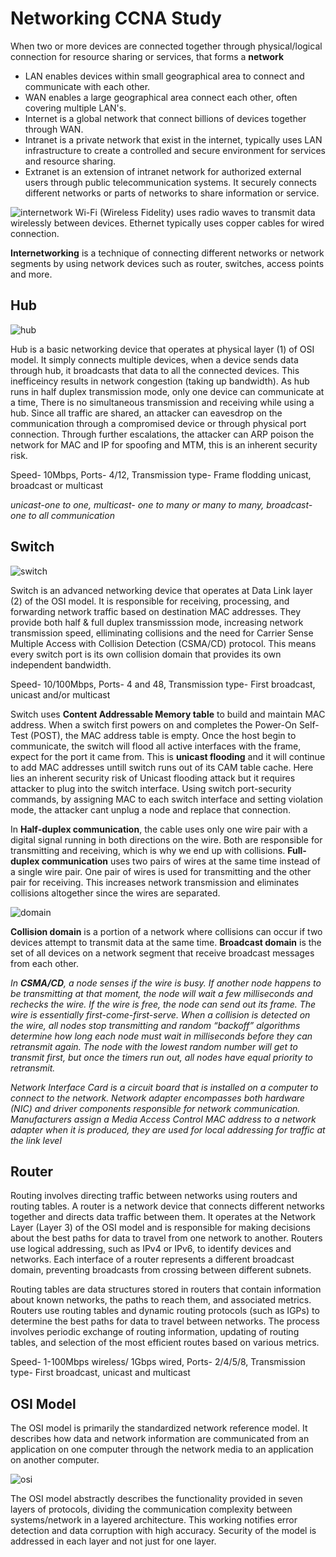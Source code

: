 # Networking CCNA Study

When two or more devices are connected together through physical/logical connection for resource sharing or services, that forms a **network**

- LAN enables devices within small geographical area to connect and communicate with each other. 
- WAN enables a large geographical area connect each other, often covering multiple LAN's.
- Internet is a global network that connect billions of devices together through WAN.
- Intranet is a private network that exist in the internet, typically uses LAN infrastructure to create a controlled and secure environment for services and resource sharing.
- Extranet is an extension of intranet network for authorized external users through public telecommunication systems. It securely connects different networks or parts of networks to share information or service.

![internetwork](https://www.scaler.com/topics/images/internetworking-in-computer-networks-1.webp) 
Wi-Fi (Wireless Fidelity) uses radio waves to transmit data wirelessly between devices.
Ethernet typically uses copper cables for wired connection. 

**Internetworking** is a technique of connecting different networks or network segments by using network devices such as router, switches, access points and more.

## Hub
![hub](https://media.fs.com/images/community/upload/wangEditor/201909/12/_1568281840_ZK4myJNWO8.gif)

Hub is a basic networking device that operates at physical layer (1) of OSI model. It simply connects multiple devices, when a device sends data through hub, it broadcasts that data to all the connected devices. This inefficeincy results in network congestion (taking up bandwidth). As hub runs in half duplex transmission mode, only one device can communicate at a time, There is no simultaneous transmission and receiving while using a hub. Since all traffic are shared, an attacker can eavesdrop on the communication through a compromised device or through physical port connection. Through further escalations, the attacker can ARP poison the network for MAC and IP for spoofing and MTM, this is an inherent security risk. 

Speed- 10Mbps, Ports- 4/12,  Transmission type- Frame flodding unicast, broadcast or multicast

_unicast-one to one, multicast- one to many or many to many, broadcast- one to all communication_

## Switch
![switch](https://thecybersecuritymancom.files.wordpress.com/2018/07/h5yvl.gif)

Switch is an advanced networking device that operates at Data Link layer (2) of the OSI model. It is responsible for receiving, processing, and forwarding network traffic based on destination MAC addresses. They provide both half & full duplex transmisssion mode, increasing network transmission speed, elliminating collisions and the need for Carrier Sense Multiple Access with Collision Detection (CSMA/CD) protocol. This means every switch port is its own collision domain that provides its own independent bandwidth.

Speed- 10/100Mbps, Ports- 4 and 48,  Transmission type- First broadcast, unicast and/or multicast

Switch uses **Content Addressable Memory table** to build and maintain MAC address. When a switch first powers on and completes the Power-On Self-Test (POST), the MAC address table is empty. Once the host begin to communicate, the switch will flood all active interfaces with the frame, expect for the port it came from. This is **unicast flooding** and it will continue to add MAC addresses untill switch runs out of its CAM table cache. Here lies an inherent security risk of Unicast flooding attack but it requires attacker to plug into the switch interface. Using switch port-security commands, by assigning MAC to each switch interface and setting violation mode, the attacker cant unplug a node and replace that connection. 

In **Half-duplex communication**, the cable uses only one wire pair with a digital signal running in both directions on the wire. Both are responsible for transmitting and receiving, which is why we end up with collisions. **Full-duplex communication** uses two pairs of wires at the same time instead of a single wire pair. One pair of wires is used for transmitting and the other pair for receiving. This increases network transmission and eliminates collisions altogether since the wires are separated.

![domain](https://miro.medium.com/v2/resize:fit:1400/1*QongA93TNo_H40D_UGZ9yQ.png)

**Collision domain** is a portion of a network where collisions can occur if two devices attempt to transmit data at the same time. **Broadcast domain** is the set of all devices on a network segment that receive broadcast messages from each other.  

*In **CSMA/CD**, a node senses if the wire is busy. If another node happens to be transmitting at that moment, the node will wait a few milliseconds and rechecks the wire. If the wire is free, the node can send out its frame. The wire is essentially first-come-first-serve. When a collision is detected on the wire, all nodes stop transmitting and random “backoff” algorithms determine how long each node must wait in milliseconds before they can retransmit again. The node with the lowest random number will get to transmit first, but once the timers run out, all nodes have equal priority to retransmit.*

*Network Interface Card is a circuit board that is installed on a computer to connect to the network. Network adapter encompasses both hardware (NIC) and driver components responsible for network communication. Manufacturers assign a Media Access Control MAC address to a network adapter when it is produced, they are used for local addressing for traffic at the link level*

## Router
Routing involves directing traffic between networks using routers and routing tables. A router is a network device that connects different networks together and directs data traffic between them. It operates at the Network Layer (Layer 3) of the OSI model and is responsible for making decisions about the best paths for data to travel from one network to another. Routers use logical addressing, such as IPv4 or IPv6, to identify devices and networks. Each interface of a router represents a different broadcast domain, preventing broadcasts from crossing between different subnets. 

Routing tables are data structures stored in routers that contain information about known networks, the paths to reach them, and associated metrics. Routers use routing tables and dynamic routing protocols (such as IGPs) to determine the best paths for data to travel between networks. The process involves periodic exchange of routing information, updating of routing tables, and selection of the most efficient routes based on various metrics.

Speed- 1-100Mbps wireless/ 1Gbps wired, Ports- 2/4/5/8,  Transmission type- First broadcast, unicast and multicast

## OSI Model
The OSI model is primarily the standardized network reference model. It describes how data and network information are communicated from an application on one computer through the network media to an application on another computer.

![osi](https://www.researchgate.net/publication/327483011/figure/fig2/AS:668030367436802@1536282259885/The-logical-mapping-between-OSI-basic-reference-model-and-the-TCP-IP-stack.jpg)

The OSI model abstractly describes the functionality provided in seven layers of protocols, dividing the communication complexity between systems/network in a layered architecture. This working notifies error detection and data corruption with high accuracy. Security of the model is addressed in each layer and not just for one layer.
